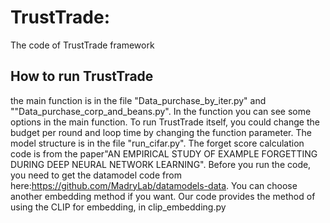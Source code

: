 # TrustTrade:
The code of TrustTrade framework
## How to run TrustTrade
the main function is in the file "Data_purchase_by_iter.py" and ""Data_purchase_corp_and_beans.py". In the function you can see some options in the main function. To run TrustTrade itself, you could change the budget per round and loop time by changing the function parameter.
The model structure is in the file "run_cifar.py". The forget score calculation code is from the paper"AN EMPIRICAL STUDY OF EXAMPLE FORGETTING DURING DEEP NEURAL NETWORK LEARNING".
Before you run the code, you need to get the datamodel code from here:https://github.com/MadryLab/datamodels-data. You can choose another embedding method if you want.
Our code provides the method of using the CLIP for embedding, in clip_embedding.py
